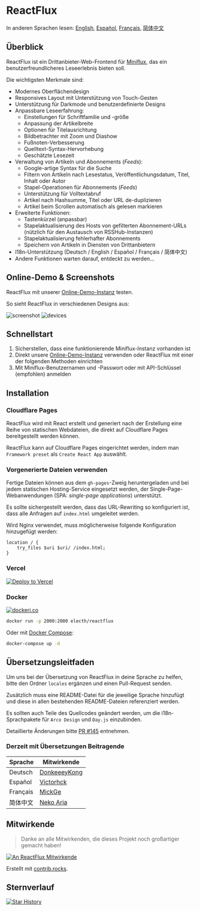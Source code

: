# ReactFlux

In anderen Sprachen lesen: [English](../README.md), [Español](README.es-ES.md), [Français](README.fr-FR.md), [简体中文](README.zh-CN.md)

## Überblick

ReactFlux ist ein Drittanbieter-Web-Frontend für [Miniflux](https://github.com/miniflux/v2), das ein benutzerfreundlicheres Leseerlebnis bieten soll.

Die wichtigsten Merkmale sind:

- Modernes Oberflächendesign
- Responsives Layout mit Unterstützung von Touch-Gesten
- Unterstützung für Darkmode und benutzerdefinierte Designs
- Anpassbare Leseerfahrung:
  - Einstellungen für Schriftfamilie und -größe
  - Anpassung der Artikelbreite
  - Optionen für Titelausrichtung
  - Bildbetrachter mit Zoom und Diashow
  - Fußnoten-Verbesserung
  - Quelltext-Syntax-Hervorhebung
  - Geschätzte Lesezeit
- Verwaltung von Artikeln und Abonnements (_Feeds_):
  - Google-artige Syntax für die Suche
  - Filtern von Artikeln nach Lesestatus, Veröffentlichungsdatum, Titel, Inhalt oder Autor
  - Stapel-Operationen für Abonnements (_Feeds_)
  - Unterstützung für Volltextabruf
  - Artikel nach Hashsumme, Titel oder URL de-duplizieren
  - Artikel beim Scrollen automatisch als gelesen markieren
- Erweiterte Funktionen:
  - Tastenkürzel (anpassbar)
  - Stapelaktualisierung des Hosts von gefilterten Abonnement-URLs (nützlich für den Austausch von RSSHub-Instanzen)
  - Stapelaktualisierung fehlerhafter Abonnements
  - Speichern von Artikeln in Diensten von Drittanbietern
- I18n-Unterstützung (Deutsch / English / Español / Français / 简体中文)
- Andere Funktionen warten darauf, entdeckt zu werden…

## Online-Demo & Screenshots

ReactFlux mit unserer [Online-Demo-Instanz](https://reactflux.pages.dev) testen.

So sieht ReactFlux in verschiedenen Designs aus:

![screenshot](../images/screenshot.png)
![devices](../images/devices.png)

## Schnellstart

1. Sicherstellen, dass eine funktionierende Miniflux-Instanz vorhanden ist
2. Direkt unsere [Online-Demo-Instanz](https://reactflux.pages.dev) verwenden oder ReactFlux mit einer der folgenden Methoden einrichten
3. Mit Miniflux-Benutzernamen und -Passwort oder mit API-Schlüssel (empfohlen) anmelden

## Installation

### Cloudflare Pages

ReactFlux wird mit React erstellt und generiert nach der Erstellung eine Reihe von statischen Webdateien, die direkt auf Cloudflare Pages bereitgestellt werden können.

ReactFlux kann auf Cloudflare Pages eingerichtet werden, indem man `Framework preset` als `Create React App` auswählt.

### Vorgenerierte Dateien verwenden

Fertige Dateien können aus dem `gh-pages`-Zweig heruntergeladen und bei jedem statischen Hosting-Service eingesetzt werden, der Single-Page-Webanwendungen (SPA: _single-page applications_) unterstützt.

Es sollte sichergestellt werden, dass das URL-Rewriting so konfiguriert ist, dass alle Anfragen auf `index.html` umgeleitet werden.

Wird Nginx verwendet, muss möglicherweise folgende Konfiguration hinzugefügt werden:

```nginx
location / {
    try_files $uri $uri/ /index.html;
}
```

### Vercel

[![Deploy to Vercel](https://vercel.com/button)](https://vercel.com/import/project?template=https://github.com/electh/ReactFlux)

### Docker

[![dockeri.co](https://dockerico.blankenship.io/image/electh/reactflux)](https://hub.docker.com/r/electh/reactflux)

```bash
docker run -p 2000:2000 electh/reactflux
```

Oder mit [Docker Compose](../docker-compose.yml):

```bash
docker-compose up -d
```

<!-- ### Zeabur (Veraltet, nicht empfohlen)

[![Deploy to Zeabur](https://zeabur.com/button.svg)](https://zeabur.com/templates/OKXO3W) -->

## Übersetzungsleitfaden

Um uns bei der Übersetzung von ReactFlux in deine Sprache zu helfen, bitte den Ordner `locales` ergänzen und einen Pull-Request senden.

Zusätzlich muss eine README-Datei für die jeweilige Sprache hinzufügt und diese in allen bestehenden README-Dateien referenziert werden.

Es sollten auch Teile des Quellcodes geändert werden, um die i18n-Sprachpakete für `Arco Design` und `Day.js` einzubinden.

Detaillierte Änderungen bitte [PR #145](https://github.com/electh/ReactFlux/pull/145) entnehmen.

### Derzeit mit Übersetzungen Beitragende

| Sprache  | Mitwirkende                                     |
| -------- | ----------------------------------------------- |
| Deutsch  | [DonkeeeyKong](https://github.com/donkeeeykong) |
| Español  | [Victorhck](https://github.com/victorhck)       |
| Français | [MickGe](https://github.com/MickGe)             |
| 简体中文 | [Neko Aria](https://github.com/NekoAria)        |

## Mitwirkende

> Danke an alle Mitwirkenden, die dieses Projekt noch großartiger gemacht haben!

<a href="https://github.com/electh/ReactFlux/graphs/contributors">
  <img src="https://contrib.rocks/image?repo=electh/ReactFlux" alt="An ReactFlux Mitwirkende" />
</a>

Erstellt mit [contrib.rocks](https://contrib.rocks).

## Sternverlauf

[![Star History](https://starchart.cc/electh/ReactFlux.svg)](https://starchart.cc/electh/ReactFlux)
